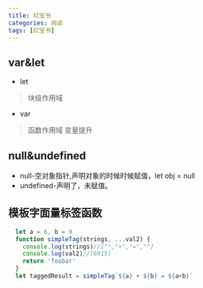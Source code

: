 ```yaml
---
title: 红宝书
categories: 阅读
tags: [红宝书]
---   
```

 
<Meta/>  

## var&let
* let
> 块级作用域
>
* var
> 函数作用域
>变量提升

## null&undefined
* null-空对象指针,声明对象的时候时候赋值，let obj = null
* undefined-声明了，未赋值。

## 模板字面量标签函数
```js
  let a = 6, b = 9
  function simpleTag(strings, ...val2) {
    console.log(strings)//["","+","=",""]
    console.log(val2)//[6915]
    return 'foobar'
  }
  let taggedResult = simpleTag`${a} + ${b} = ${a+b}`
```